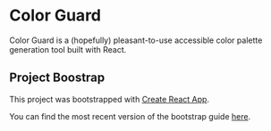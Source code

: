 # Color Guard

Color Guard is a (hopefully) pleasant-to-use accessible color palette generation tool built with React.


## Project Boostrap

This project was bootstrapped with [Create React App](https://github.com/facebookincubator/create-react-app).

You can find the most recent version of the bootstrap guide [here](https://github.com/facebookincubator/create-react-app/blob/master/packages/react-scripts/template/README.md).
